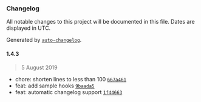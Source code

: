 ### Changelog

All notable changes to this project will be documented in this file. Dates are displayed in UTC.

Generated by [`auto-changelog`](https://github.com/CookPete/auto-changelog).

#### 1.4.3

> 5 August 2019

- chore: shorten lines to less than 100 [`667a461`](https://github.com/codemastermick/dicewerx/commit/667a461ee2bba30f921e59837eea6cfa8024eedc)
- feat: add sample hooks [`9baada5`](https://github.com/codemastermick/dicewerx/commit/9baada5cffe7bd17bf81178a32a451fdbc779c99)
- feat: automatic changelog support [`1f44663`](https://github.com/codemastermick/dicewerx/commit/1f446633e85b8b9d1599bb03f09ed55999ef320e)
